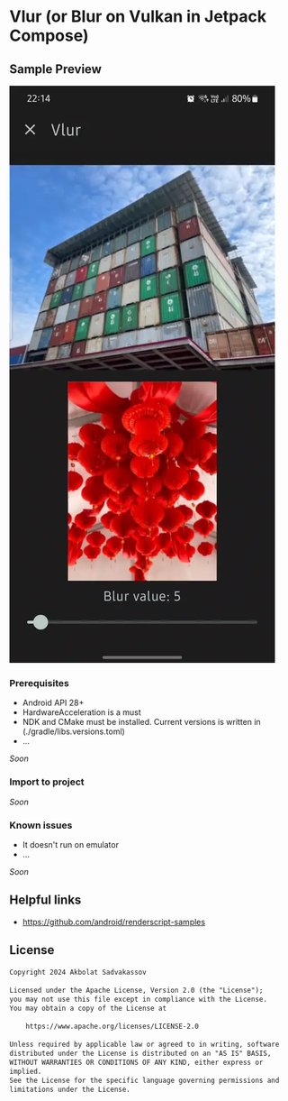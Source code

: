 # Vlur (or Blur on Vulkan in Jetpack Compose)

## Sample Preview

<img src="./media/vlur_preview_480.webp" />

### Prerequisites

- Android API 28+
- HardwareAcceleration is a must
- NDK and CMake must be installed. Current versions is written in (./gradle/libs.versions.toml)
- ...

_Soon_

### Import to project

_Soon_

### Known issues

- It doesn't run on emulator
- ...

_Soon_

## Helpful links

- https://github.com/android/renderscript-samples

## License

```
Copyright 2024 Akbolat Sadvakassov
 
Licensed under the Apache License, Version 2.0 (the "License");
you may not use this file except in compliance with the License.
You may obtain a copy of the License at

    https://www.apache.org/licenses/LICENSE-2.0

Unless required by applicable law or agreed to in writing, software
distributed under the License is distributed on an "AS IS" BASIS,
WITHOUT WARRANTIES OR CONDITIONS OF ANY KIND, either express or implied.
See the License for the specific language governing permissions and
limitations under the License.
```
